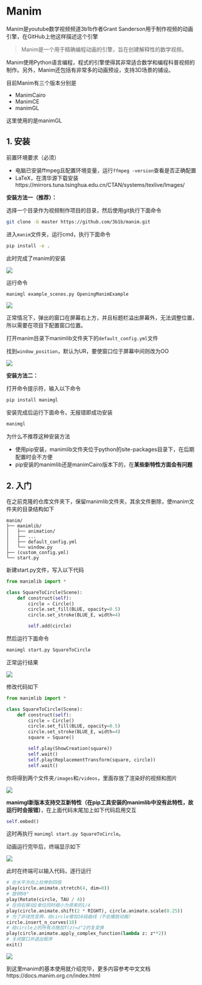 # Manim

Manim是youtube数学视频频道3b1b作者Grant Sanderson用于制作视频的动画引擎，在GitHub上他这样描述这个引擎

> Manim是一个用于精确编程动画的引擎，旨在创建解释性的数学视频。

Manim使用Python语言编程，程式的引擎使得其非常适合数学和编程科普视频的制作。另外，Manim还包括有非常多的动画预设，支持3D场景的铺设。

目前Manim有三个版本分别是

- ManimCairo
- ManimCE
- manimGL

这里使用的是manimGL

## 1. 安装

前置环境要求（必须）

- 电脑已安装ffmpeg且配置环境变量，运行`ffmpeg -version`查看是否正确配置
- LaTeX，在清华源下载安装https://mirrors.tuna.tsinghua.edu.cn/CTAN/systems/texlive/Images/

**安装方法一（推荐）：**

选择一个目录作为视频制作项目的目录，然后使用git执行下面命令

```bash
git clone -b master https://github.com/3b1b/manim.git
```

进入`manim`文件夹，运行cmd，执行下面命令

```bash
pip install -e .
```

此时完成了manim的安装

![](https://gitee.com/pepedd864/cdn-repos/raw/master/img/aa492027999d5d5499da2c138006776f.png)

运行命令

```bash
manimgl example_scenes.py OpeningManimExample
```

![](https://gitee.com/pepedd864/cdn-repos/raw/master/img/e1321e9b9abffafe0209e69c9f9ee0e2.png)

正常情况下，弹出的窗口在屏幕右上方，并且标题栏溢出屏幕外，无法调整位置，所以需要在项目下配置窗口位置。

打开manim目录下manimlib文件夹下的`default_config.yml`文件

找到`window_position`，默认为UR，要使窗口位于屏幕中间则改为OO

![](https://gitee.com/pepedd864/cdn-repos/raw/master/img/2b2555f65cf2b80b46334c5b54574185.png)



**安装方法二：**

打开命令提示符，输入以下命令

```bash
pip install manimgl
```

安装完成后运行下面命令，无报错即成功安装

```bash
manimgl
```

为什么不推荐这种安装方法

- 使用pip安装，manimlib文件夹位于python的site-packages目录下，在后期配置时会不方便
- pip安装的manimlib还是manimCairo版本下的，在**某些新特性方面会有问题**

## 2. 入门

在之前克隆的仓库文件夹下，保留manimlib文件夹，其余文件删除，使manim文件夹的目录结构如下

```
manim/
├── manimlib/
│   ├── animation/
│   ├── ...
│   ├── default_config.yml
│   └── window.py
├── (custom_config.yml)
└── start.py
```

新建start.py文件，写入以下代码

```py
from manimlib import *

class SquareToCircle(Scene):
    def construct(self):
        circle = Circle()
        circle.set_fill(BLUE, opacity=0.5)
        circle.set_stroke(BLUE_E, width=4)

        self.add(circle)
```

然后运行下面命令

```bash
manimgl start.py SquareToCircle
```

正常运行结果

![](https://gitee.com/pepedd864/cdn-repos/raw/master/img/14d793874588bfd9dcff24c4d42e4464.png)

修改代码如下

```py
from manimlib import *

class SquareToCircle(Scene):
    def construct(self):
        circle = Circle()
        circle.set_fill(BLUE, opacity=0.5)
        circle.set_stroke(BLUE_E, width=4)
        square = Square()

        self.play(ShowCreation(square))
        self.wait()
        self.play(ReplacementTransform(square, circle))
        self.wait()
```

你将得到两个文件夹`/images`和`/videos`，里面存放了渲染好的视频和图片

![](https://gitee.com/pepedd864/cdn-repos/raw/master/img/f89378813c5e039649a4f9e22784754b.png)

**manimgl新版本支持交互新特性（在pip工具安装的manimlib中没有此特性，故运行时会报错）**，在上面代码末尾加上如下代码启用交互

```py
self.embed()
```

这时再执行 `manimgl start.py SquareToCircle`。

动画运行完毕后，终端显示如下

![](https://gitee.com/pepedd864/cdn-repos/raw/master/img/411efddfd8ce6da0e61713a8e48fad4a.png)

此时在终端可以输入代码，逐行运行

```py
# 在水平方向上拉伸到四倍
play(circle.animate.stretch(4, dim=0))
# 旋转90°
play(Rotate(circle, TAU / 4))
# 在向右移动2单位同时缩小为原来的1/4
play(circle.animate.shift(2 * RIGHT), circle.animate.scale(0.25))
# 为了非线性变换，给circle增加10段曲线（不会播放动画）
circle.insert_n_curves(10)
# 给circle上的所有点施加f(z)=z^2的复变换
play(circle.animate.apply_complex_function(lambda z: z**2))
# 关闭窗口并退出程序
exit()
```

![](https://gitee.com/pepedd864/cdn-repos/raw/master/img/90c4fa64a86b8ca57520009a855641ab.png)

到这里manim的基本使用就介绍完毕，更多内容参考中文文档https://docs.manim.org.cn/index.html
